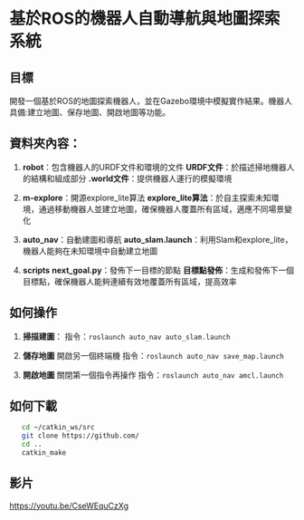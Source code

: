 # 基於ROS的機器人自動導航與地圖探索系統

## 目標
開發一個基於ROS的地圖探索機器人，並在Gazebo環境中模擬實作結果。機器人具備:建立地圖、保存地圖、開啟地圖等功能。

## 資料夾內容：
1. **robot**：包含機器人的URDF文件和環境的文件
   **URDF文件**：於描述掃地機器人的結構和組成部分
   **.world文件**：提供機器人運行的模擬環境

2. **m-explore**：開源explore_lite算法
   **explore_lite算法**：於自主探索未知環境，通過移動機器人並建立地圖，確保機器人覆蓋所有區域，適應不同場景變化

3. **auto_nav**：自動建圖和導航
   **auto_slam.launch**：利用Slam和explore_lite，機器人能夠在未知環境中自動建立地圖

4. **scripts**
   **next_goal.py**：發佈下一目標的節點
     **目標點發佈**：生成和發佈下一個目標點，確保機器人能夠連續有效地覆蓋所有區域，提高效率

## 如何操作
1. **掃描建圖**：
   指令：`roslaunch auto_nav auto_slam.launch` 

2. **儲存地圖**
   開啟另一個終端機
   指令：`roslaunch auto_nav save_map.launch` 

3. **開啟地圖**
   關閉第一個指令再操作
   指令：`roslaunch auto_nav amcl.launch`

## 如何下載
```bash
   cd ~/catkin_ws/src
   git clone https://github.com/
   cd ..
   catkin_make
```
## 影片
https://youtu.be/CseWEquCzXg





